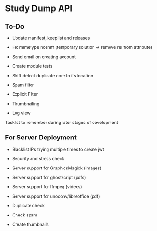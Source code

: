 # Study Dump API

## To-Do

-   Update manifest, keeplist and releases

-   Fix mimetype nosniff (temporary solution -> remove rel from attribute)

-   Send email on creating account

-   Create module tests

-   Shift detect duplicate core to its location

-   Spam filter

-   Explicit Filter

-   Thumbnailing

-   Log view

Tasklist to remember during later stages of development

## For Server Deployment

-   Blacklist IPs trying multiple times to create jwt

-   Security and stress check

-   Server support for GraphicsMagick (images)

-   Server support for ghostscript (pdfs)

-   Server support for ffmpeg (videos)

-   Server support for unoconv/libreoffice (pdf)

-   Duplicate check

-   Check spam

-   Create thumbnails
